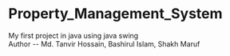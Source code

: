 # Property_Management_System
My first project in java using java swing 
<br>
Author -- Md. Tanvir Hossain, Bashirul Islam, Shakh Maruf
